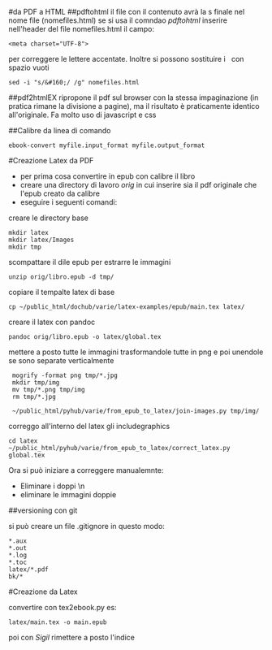#da PDF a HTML
##pdftohtml
il file con il contenuto avrà la s finale nel nome file (nomefiles.html)
se si usa il comndao _pdftohtml_ inserire nell'header del file nomefiles.html il campo:

    <meta charset="UTF-8">

per correggere le lettere accentate. 
Inoltre si possono sostituire i _&#160;_ con spazio vuoti 

    sed -i "s/&#160;/ /g" nomefiles.html

##pdf2htmlEX
ripropone il pdf sul browser con la stessa impaginazione (in pratica rimane la divisione a pagine), 
ma il risultato è praticamente identico all'originale. Fa molto uso di javascript e css

##Calibre
da linea di comando

    ebook-convert myfile.input_format myfile.output_format 

#Creazione Latex da PDF

- per prima cosa convertire in epub con calibre il libro
- creare una directory di lavoro _orig_ in cui inserire sia il pdf originale che l'epub creato da calibre
- eseguire i seguenti comandi:


creare le directory base 

    mkdir latex
    mkdir latex/Images
    mkdir tmp

scompattare il dile epub per estrarre le immagini

    unzip orig/libro.epub -d tmp/

copiare il tempalte latex di base 

    cp ~/public_html/dochub/varie/latex-examples/epub/main.tex latex/   

creare il latex con pandoc

    pandoc orig/libro.epub -o latex/global.tex

mettere a posto tutte le immagini trasformandole tutte in png e poi unendole se sono separate verticalmente


     mogrify -format png tmp/*.jpg
     mkdir tmp/img
     mv tmp/*.png tmp/img
     rm tmp/*.jpg

     ~/public_html/pyhub/varie/from_epub_to_latex/join-images.py tmp/img/

correggo all'interno del latex gli includegraphics

    cd latex
    ~/public_html/pyhub/varie/from_epub_to_latex/correct_latex.py global.tex

Ora si può iniziare a correggere manualemnte:

- Eliminare i doppi \n 
- eliminare le immagini doppie

##versioning con git

si può creare un file .gitignore in questo modo:
```
*.aux
*.out
*.log
*.toc
latex/*.pdf
bk/*

```

#Creazione da Latex

convertire con tex2ebook.py es: 

    latex/main.tex -o main.epub

poi con _Sigil_ rimettere a posto l'indice
    
